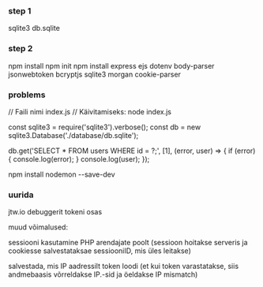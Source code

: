 ### step 1

sqlite3 db.sqlite

### step 2

npm install
npm init
npm install express ejs dotenv body-parser jsonwebtoken bcryptjs sqlite3 morgan cookie-parser

### problems

// Faili nimi index.js
// Käivitamiseks: node index.js

const sqlite3 = require('sqlite3').verbose();
const db = new sqlite3.Database('./database/db.sqlite');

db.get('SELECT * FROM users WHERE id = ?;', [1], (error, user) => {
    if (error) {
        console.log(error);
    }
    console.log(user);
});

npm install nodemon --save-dev


### uurida

jtw.io debuggerit tokeni osas


muud võimalused:

sessiooni kasutamine PHP arendajate poolt (sessioon hoitakse serveris ja cookiesse salvestataksae sessiooniID, mis üles leitakse)

salvestada, mis IP aadressilt token loodi (et kui token varastatakse, siis andmebaasis võrreldakse IP.-sid ja öeldakse IP mismatch)